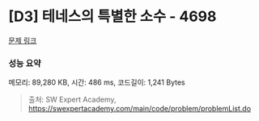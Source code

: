 # [D3] 테네스의 특별한 소수 - 4698 

[문제 링크](https://swexpertacademy.com/main/code/problem/problemDetail.do?contestProbId=AWRuoqCKkE0DFAXt) 

### 성능 요약

메모리: 89,280 KB, 시간: 486 ms, 코드길이: 1,241 Bytes



> 출처: SW Expert Academy, https://swexpertacademy.com/main/code/problem/problemList.do